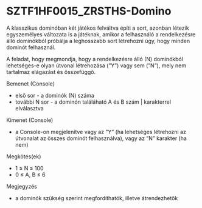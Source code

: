 # SZTF1HF0015_ZRSTHS-Domino
A klasszikus dominóban két játékos felváltva építi a sort, azonban létezik egyszemélyes változata is a
játéknak, amikor a felhasználó a rendelkezésre álló dominókból próbálja a leghosszabb sort létrehozni
úgy, hogy minden dominót felhasznál.

A feladat, hogy megmondja, hogy a rendelkezésre álló (N) dominókból lehetséges-e olyan útvonal
létrehozása (”Y”) vagy sem (”N”), mely nem tartalmaz elágazást és összefüggő.

Bemenet (Console)
- első sor - a dominók (N) száma
- további N sor - a dominón találáható A és B szám | karakterrel elválasztva

Kimenet (Console)
- a Console-on megjelenítve vagy az ”Y” (ha lehetséges létrehozni az útvonalat az összes dominót
felhasználva), vagy az ”N” karakter (ha nem)

Megkötés(ek)
- 1 ≤ N ≤ 100
- 0 ≤ A, B ≤ 6

Megjegyzés
- a dominók szükség szerint megfordíthatók, illetve átrendezhetők

